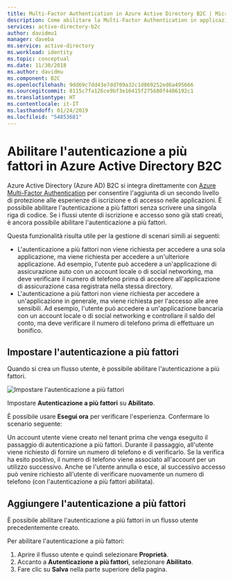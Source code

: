 ```yaml
---
title: Multi-Factor Authentication in Azure Active Directory B2C | Microsoft Docs
description: Come abilitare la Multi-Factor Authentication in applicazioni rivolte agli utenti finali protette da Azure Active Directory B2C.
services: active-directory-b2c
author: davidmu1
manager: daveba
ms.service: active-directory
ms.workload: identity
ms.topic: conceptual
ms.date: 11/30/2018
ms.author: davidmu
ms.component: B2C
ms.openlocfilehash: 9dd69c7dd43e7dd709a32c1d869252ed6a495666
ms.sourcegitcommit: 8115c7fa126ce9bf3e16415f275680f4486192c1
ms.translationtype: HT
ms.contentlocale: it-IT
ms.lasthandoff: 01/24/2019
ms.locfileid: "54853681"
---
```

# <a name="enable-multi-factor-authentication-in-azure-active-directory-b2c"></a>Abilitare l'autenticazione a più fattori in Azure Active Directory B2C

Azure Active Directory (Azure AD) B2C si integra direttamente con [Azure Multi-Factor Authentication](../active-directory/authentication/multi-factor-authentication.md) per consentire l'aggiunta di un secondo livello di protezione alle esperienze di iscrizione e di accesso nelle applicazioni. È possibile abilitare l'autenticazione a più fattori senza scrivere una singola riga di codice. Se i flussi utente di iscrizione e accesso sono già stati creati, è ancora possibile abilitare l'autenticazione a più fattori.

Questa funzionalità risulta utile per la gestione di scenari simili ai seguenti:

- L'autenticazione a più fattori non viene richiesta per accedere a una sola applicazione, ma viene richiesta per accedere a un'ulteriore applicazione. Ad esempio, l'utente può accedere a un'applicazione di assicurazione auto con un account locale o di social networking, ma deve verificare il numero di telefono prima di accedere all'applicazione di assicurazione casa registrata nella stessa directory.
- L'autenticazione a più fattori non viene richiesta per accedere a un'applicazione in generale, ma viene richiesta per l'accesso alle aree sensibili. Ad esempio, l'utente può accedere a un'applicazione bancaria con un account locale o di social networking e controllare il saldo del conto, ma deve verificare il numero di telefono prima di effettuare un bonifico.

## <a name="set-multi-factor-authentication"></a>Impostare l'autenticazione a più fattori

Quando si crea un flusso utente, è possibile abilitare l'autenticazione a più fattori.

![Impostare l'autenticazione a più fattori](./media/active-directory-b2c-reference-mfa/add-policy.png)

Impostare **Autenticazione a più fattori** su **Abilitato**.

È possibile usare **Esegui ora** per verificare l'esperienza. Confermare lo scenario seguente:

Un account utente viene creato nel tenant prima che venga eseguito il passaggio di autenticazione a più fattori. Durante il passaggio, all'utente viene richiesto di fornire un numero di telefono e di verificarlo. Se la verifica ha esito positivo, il numero di telefono viene associato all'account per un utilizzo successivo. Anche se l'utente annulla o esce, al successivo accesso può venire richiesto all'utente di verificare nuovamente un numero di telefono (con l'autenticazione a più fattori abilitata).

## <a name="add-multi-factor-authentication"></a>Aggiungere l'autenticazione a più fattori

È possibile abilitare l'autenticazione a più fattori in un flusso utente precedentemente creato. 

Per abilitare l'autenticazione a più fattori:

1. Aprire il flusso utente e quindi selezionare **Proprietà**. 
2. Accanto a **Autenticazione a più fattori**, selezionare **Abilitato**.
3. Fare clic su **Salva** nella parte superiore della pagina.


